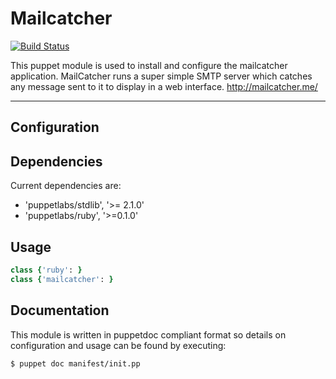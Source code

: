 # Mailcatcher

[![Build Status](https://travis-ci.org/actionjack/puppet-mailcatcher.png?branch=master)](https://travis-ci.org/actionjack/puppet-mailcatcher)

This puppet module is used to install and configure the mailcatcher application.
MailCatcher runs a super simple SMTP server which catches any message sent to it to display in a web interface.
http://mailcatcher.me/

* * *

## Configuration


## Dependencies

Current dependencies are:

 * 'puppetlabs/stdlib', '>= 2.1.0'
 * 'puppetlabs/ruby', '>=0.1.0'

## Usage



```ruby
class {'ruby': }
class {'mailcatcher': }
```

## Documentation

This module is written in puppetdoc compliant format so details on configuration and usage can be found by executing:

```bash
$ puppet doc manifest/init.pp
```
